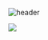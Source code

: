![header](https://capsule-render.vercel.app/api?type=waving&color=gradient&height=300&section=header&text=Welcome!&desc=Nickelback's%20Github&fontSize=70)


<img src="https://github-readme-stats.vercel.app/api/top-langs/?username=Nickelback53&layout=compact&theme=vue"/>



